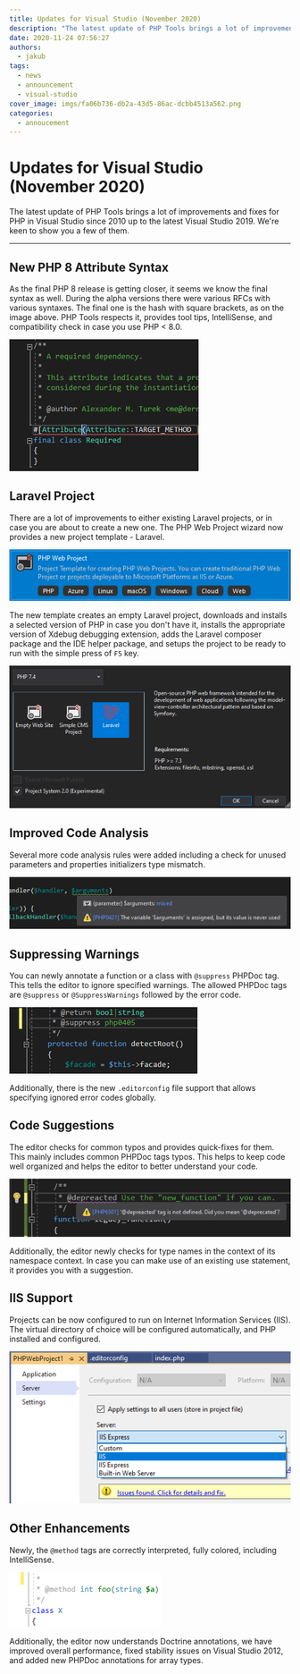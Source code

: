 ```yaml
---
title: Updates for Visual Studio (November 2020)
description: "The latest update of PHP Tools brings a lot of improvements and fixes for PHP in Visual Studio since 2010 up to the latest Visual Studio 2019. We're keen to show you a few of them."
date: 2020-11-24 07:56:27
authors:
  - jakub
tags:
  - news
  - announcement
  - visual-studio
cover_image: imgs/fa06b736-db2a-43d5-86ac-dcbb4513a562.png
categories:
  - annoucement
---
```


# Updates for Visual Studio (November 2020)

The latest update of PHP Tools brings a lot of improvements and fixes for PHP in Visual Studio since 2010 up to the latest Visual Studio 2019. We're keen to show you a few of them.

<!-- more -->

---

## New PHP 8 Attribute Syntax

As the final PHP 8 release is getting closer, it seems we know the final syntax as well. During the alpha versions there were various RFCs with various syntaxes. The final one is the hash with square brackets, as on the image above. PHP Tools respects it, provides tool tips, IntelliSense, and compatibility check in case you use PHP < 8.0.

![PHP 8 Attributes](imgs/9d00ae12-665b-470e-9de5-e5c9db348091.png)

## Laravel Project

There are a lot of improvements to either existing Laravel projects, or in case you are about to create a new one. The PHP Web Project wizard now provides a new project template - Laravel.

![New Web Project](imgs/959da0a4-05f7-4edf-a4e4-b94a9dbe7f77.png)

The new template creates an empty Laravel project, downloads and installs a selected version of PHP in case you don't have it, installs the appropriate version of Xdebug debugging extension, adds the Laravel composer package and the IDE helper package, and setups the project to be ready to run with the simple press of `F5` key.

![New Project with Laravel template](imgs/c97ca165-04b2-4f13-a8e1-2a1f9f40c598.png)

## Improved Code Analysis

Several more code analysis rules were added including a check for unused parameters and properties initializers type mismatch.

![Parameter Analysis](imgs/18cdcfe8-b428-4002-a862-0b95c999b698.png)

## Suppressing Warnings

You can newly annotate a function or a class with `@suppress` PHPDoc tag. This tells the editor to ignore specified warnings. The allowed PHPDoc tags are `@suppress` or `@SuppressWarnings` followed by the error code.

![suppress PHP errors in Visual Studio](imgs/396af091-3365-48d1-84d5-ded8fc869e85.png)

Additionally, there is the new `.editorconfig` file support that allows specifying ignored error codes globally.
 
## Code Suggestions

The editor checks for common typos and provides quick-fixes for them. This mainly includes common PHPDoc tags typos. This helps to keep code well organized and helps the editor to better understand your code.

![new PHP code suggestions](imgs/fe1d55b1-96ce-4be9-be91-dfd4b3d85841.png)

Additionally, the editor newly checks for type names in the context of its namespace context. In case you can make use of an existing use statement, it provides you with a suggestion.
 
## IIS Support

Projects can be now configured to run on Internet Information Services (IIS). The virtual directory of choice will be configured automatically, and PHP installed and configured.

![IIS Project](imgs/7e8f1ef4-94b7-47df-9366-ce05103f4993.png)

## Other Enhancements

Newly, the `@method` tags are correctly interpreted, fully colored, including IntelliSense.

![method PHPDoc tag](imgs/94807577-c0e1-4eb7-a4b5-2fbce8a9b236.png)

Additionally, the editor now understands Doctrine annotations, we have improved overall performance, fixed stability issues on Visual Studio 2012, and added new PHPDoc annotations for array types.
